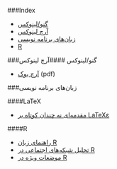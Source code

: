###Index

* [گنو/لینوکس](#%da%af%d9%86%d9%88%d9%84%db%8c%d9%86%d9%88%da%a9%d8%b3)
* [آرچ لینوکس](#%d8%a2%d8%b1%da%86-%d9%84%db%8c%d9%86%d9%88%da%a9%d8%b3)
* [زبان‌های برنامه نویسی](#%d8%b2%d8%a8%d8%a7%d9%86%d9%87%d8%a7%db%8c-%d8%a8%d8%b1%d9%86%d8%a7%d9%85%d9%87-%d9%86%d9%88%db%8c%d8%b3%db%8c)
* [R](#r)

###گنو/لینوکس
####آرچ لینوکس
* [آرچ بوک](http://linuxreview.ir/archbook/ArchBook-2012-1.pdf) (pdf)

###زبان‌های برنامه نویسی

####LaTeX

* [مقدمه‌ای نه چندان کوتاه بر LaTeXε](http://www.ctan.org/tex-archive/info/lshort/persian)

####R
* [راهنمای زبان R](http://cran.r-project.org/doc/contrib/Mousavi-R-lang_in_Farsi.pdf)
* [تحلیل شبکه‌های اجتماعی در R](http://cran.r-project.org/doc/contrib/Raeesi-SNA_in_R_in_Farsi.pdf)
* [موضعات ویژه در R](http://cran.r-project.org/doc/contrib/Mousavi-R_topics_in_Farsi.pdf)
